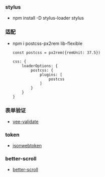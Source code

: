 ### stylus

- npm install -D stylus-loader stylus

### 适配

- npm i postcss-px2rem lib-flexible

    ```
    const postcss = px2rem({remUnit: 37.5})
    
    css: {
        loaderOptions: {
            postcss: {
                plugins: [
                    postcss
                ]
            }
        }
    }
    ```

### 表单验证

- [vee-validate](https://vee-validate.logaretm.com/v3)

### token

- [jsonwebtoken](https://github.com/auth0/node-jsonwebtoken)

### better-scroll

- [better-scroll](https://github.com/ustbhuangyi/better-scroll/blob/master/README_zh-CN.md)
